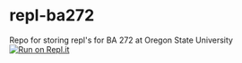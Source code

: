 # repl-ba272
Repo for storing repl's for BA 272 at Oregon State University
[![Run on Repl.it](https://repl.it/badge/github/clementsm-cob/repl-ba272)](https://repl.it/github/clementsm-cob/repl-ba272)

